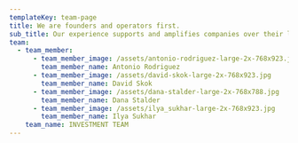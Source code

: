 ```yaml
---
templateKey: team-page
title: We are founders and operators first.
sub_title: Our experience supports and amplifies companies over their lifespan.
team:
  - team_member:
      - team_member_image: /assets/antonio-rodriguez-large-2x-768x923.jpg
        team_member_name: Antonio Rodriguez
      - team_member_image: /assets/david-skok-large-2x-768x923.jpg
        team_member_name: David Skok
      - team_member_image: /assets/dana-stalder-large-2x-768x788.jpg
        team_member_name: Dana Stalder
      - team_member_image: /assets/ilya_sukhar-large-2x-768x923.jpg
        team_member_name: Ilya Sukhar
    team_name: INVESTMENT TEAM
---
```


